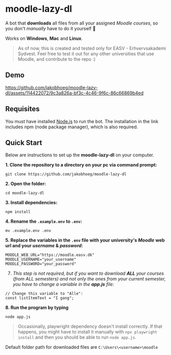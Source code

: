 # moodle-lazy-dl
A bot that **downloads** all files from all your assigned _Moodle courses_, so you don't *manually* have to do it yourself :yawning_face:

Works on **Windows**, **Mac** and **Linux**.

> As of now, this is created and tested only for EASV - Erhvervsakademi Sydvest. Feel free to test it out for any other universities that use Moodle, and contribute to the repo :)

## Demo
https://github.com/jakobhoeg/moodle-lazy-dl/assets/114422072/9c3a826a-bf3c-4c46-9f6c-86c66869b4ed

## Requisites
You must have installed [Node.js](https://nodejs.org/en/download) to run the bot. The installation in the link includes npm (node package manager), which is also required.

## Quick Start
Below are instructions to set up the **moodle-lazy-dl** on your computer.

**1. Clone the repository to a directory on your pc via command prompt:**
   
```
git clone https://github.com/jakobhoeg/moodle-lazy-dl
```

**2. Open the folder:**

```
cd moodle-lazy-dl
```
   
**3. Install dependencies:**

```
npm install
```

**4. Rename the `.example.env` to `.env`:**

```
mv .example.env .env
```

**5. Replace the variables in the `.env` file with your university's _Moodle_ web url and your _username_ & _password_:**

```
MOODLE_WEB_URL="https://moodle.easv.dk"
MOODLE_USERNAME="your_username"
MOODLE_PASSWORD="your_password"
```
   
7. _This step is not required, but if you want to download **ALL** your courses (from ALL semesters) and not only the ones from your current semester, you have to change a variable in the **app.js** file:_

```
// Change this variable to "Alle":
const listItemText = "I gang";
```

**8. Run the program by typing**

```
node app.js
```

> Occasionally, playwright dependency doesn't install correctly. If that happens, you might have to install it manually with ```npx playwright install``` and then you should be able to run ```node app.js```.

Default folder path for downloaded files are ```C:\Users\<username>\moodle```
